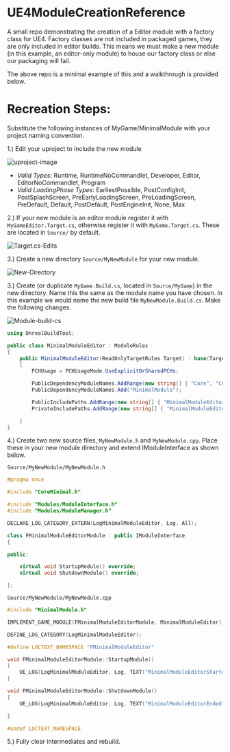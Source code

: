 # UE4ModuleCreationReference
A small repo demonstrating the creation of a Editor module with a factory class for UE4. Factory classes are not included
in packaged games, they are only included in editor builds. This means we must make a new module (in this example, an editor-only module) to house our factory class or else our packaging will fail. 

The above repo is a minimal example of this and a walkthrough is provided below.

# Recreation Steps:
Substitute the following instances of MyGame/MinimalModule with your project naming convention.


1.) Edit your uproject to include the new module

  ![uproject-image](https://cdn.discordapp.com/attachments/381955162387906572/696983635018121226/unknown.png)
  
  - *Valid Types*: Runtime, RuntimeNoCommandlet, Developer, Editor, EditorNoCommandlet, Program
  - *Valid LoadingPhase Types*: EarliestPossible, PostConfigInit, PostSplashScreen, PreEarlyLoadingScreen, PreLoadingScreen, PreDefault, Default, PostDefault, PostEngineInit, None, Max
  
2.) If your new module is an editor module register it with ```MyGameEditor.Target.cs```, otherwise register it with ```MyGame.Target.cs```. These are located in ```Source/``` by default.

  ![Target.cs-Edits](https://cdn.discordapp.com/attachments/381955162387906572/696986391401463899/unknown.png)
  
3.) Create a new directory ```Source/MyNewModule``` for your new module.

  ![New-Directory](https://cdn.discordapp.com/attachments/381955162387906572/696988514021015552/unknown.png)
  
3.) Create (or duplicate ```MyGame.Build.cs```, located in ```Source/MyGame```) in the new directory. Name this 
the same as the module name you have chosen. In this example we would name the new build file ```MyNewModule.Build.cs```. Make the following changes.

  ![Module-build-cs](https://cdn.discordapp.com/attachments/381955162387906572/696990321686478918/unknown.png)
  
```c#
using UnrealBuildTool;

public class MinimalModuleEditor : ModuleRules
{
    public MinimalModuleEditor(ReadOnlyTargetRules Target) : base(Target)
    {
        PCHUsage = PCHUsageMode.UseExplicitOrSharedPCHs;

        PublicDependencyModuleNames.AddRange(new string[] { "Core", "CoreUObject", "Engine", "InputCore", "HeadMountedDisplay", "UnrealEd" });
        PublicDependencyModuleNames.Add("MinimalModule");

        PublicIncludePaths.AddRange(new string[] { "MinimalModuleEditor/Public" } );
        PrivateIncludePaths.AddRange(new string[] { "MinimalModuleEditor/Private" } );

	}
}
```  
4.) Create two new source files, ```MyNewModule.h``` and ```MyNewModule.cpp```. Place these in your new module directory and extend IModuleInterface as shown below.

```Source/MyNewModule/MyNewModule.h``` 

```c++
#pragma once

#include "CoreMinimal.h"

#include "Modules/ModuleInterface.h"
#include "Modules/ModuleManager.h"

DECLARE_LOG_CATEGORY_EXTERN(LogMinimalModuleEditor, Log, All);

class FMinimalModuleEditorModule : public IModuleInterface
{

public:

    virtual void StartupModule() override;
    virtual void ShutdownModule() override;

};
```

```Source/MyNewModule/MyNewModule.cpp```

```c++
#include "MinimalModule.h"

IMPLEMENT_GAME_MODULE(FMinimalModuleEditorModule, MinimalModuleEditor);

DEFINE_LOG_CATEGORY(LogMinimalModuleEditor);

#define LOCTEXT_NAMESPACE "FMinimalModuleEditor"

void FMinimalModuleEditorModule::StartupModule()
{
    UE_LOG(LogMinimalModuleEditor, Log, TEXT("MinimalModuleEditorStarted"));
}

void FMinimalModuleEditorModule::ShutdownModule()
{
    UE_LOG(LogMinimalModuleEditor, Log, TEXT("MinimalModuleEditorEnded"));

}

#undef LOCTEXT_NAMESPACE
```

5.) Fully clear intermediates and rebuild. 
